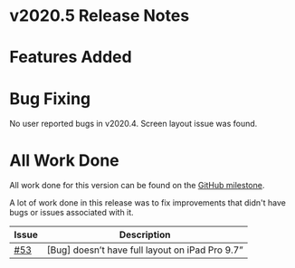 # v2020.5 Release Notes

# Features Added

# Bug Fixing

No user reported bugs in v2020.4.
Screen layout issue was found.

# All Work Done

All work done for this version can be found on the [GitHub milestone](https://github.com/maeganjwilson/iHog/milestone/5?closed=1).

A lot of work done in this release was to fix improvements that didn't have bugs or issues associated with it.

| Issue | Description |
| --- | --- |
| [\#53](https://github.com/maeganjwilson/iHog/issues/53) | [Bug] doesn’t have full layout on iPad Pro 9.7” |